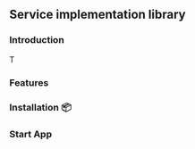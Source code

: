 <p align="center">
<h2>Service implementation library</h2>
</p>

### Introduction
T
### Features

### Installation 📦

### Start App

